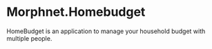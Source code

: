 ﻿# Morphnet.Homebudget
HomeBudget is an application to manage your household budget with multiple people.
